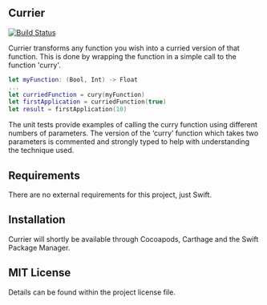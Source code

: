 ## Currier

[![Build Status](https://travis-ci.org/tigerpixel/Currier.svg?branch=master)](https://travis-ci.org/tigerpixel/Currier)

Currier transforms any function you wish into a curried version of that function. This is done by wrapping the function in a simple call to the function 'curry'. 

```swift
let myFunction: (Bool, Int) -> Float
...
let curriedFunction = cury(myFunction)
let firstApplication = curriedFunction(true)
let result = firstApplication(10)
```

The unit tests provide examples of calling the curry function using different numbers of parameters. The version of the ‘curry’ function which takes two parameters is commented and strongly typed to help with understanding the technique used.

## Requirements

There are no external requirements for this project, just Swift.

## Installation

Currier will shortly be available through Cocoapods, Carthage and the Swift Package Manager.

## MIT License

Details can be found within the project license file.